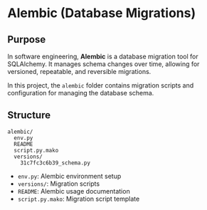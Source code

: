 # Alembic (Database Migrations)

## Purpose

In software engineering, **Alembic** is a database migration tool for SQLAlchemy. It manages schema changes over time, allowing for versioned, repeatable, and reversible migrations.

In this project, the `alembic` folder contains migration scripts and configuration for managing the database schema.

## Structure

```
alembic/
  env.py
  README
  script.py.mako
  versions/
    31c7fc3c6b39_schema.py
```

- `env.py`: Alembic environment setup
- `versions/`: Migration scripts
- `README`: Alembic usage documentation
- `script.py.mako`: Migration script template 